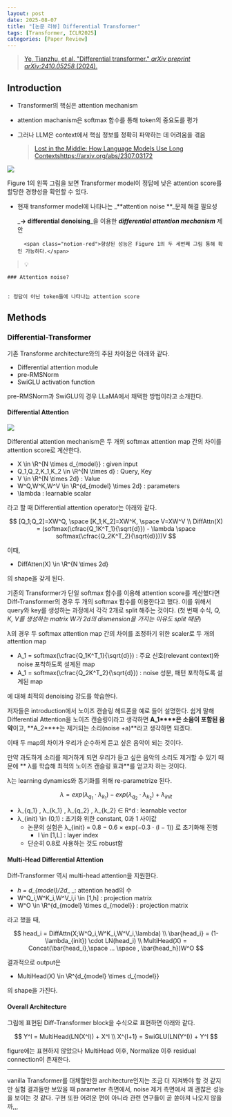 ```yaml
---
layout: post
date: 2025-08-07
title: "[논문 리뷰] Differential Transformer"
tags: [Transformer, ICLR2025]
categories: [Paper Review]
---
```


> [Ye, Tianzhu, et al. "Differential transformer." ](https://arxiv.org/abs/2410.05258)[_arXiv preprint arXiv:2410.05258_](https://arxiv.org/abs/2410.05258)[ (2024).](https://arxiv.org/abs/2410.05258)



## Introduction

- Transformer의 핵심은 attention mechanism
- attention machanism은 softmax 함수를 통해 token의 중요도를 평가
- 그러나 LLM은 context에서 핵심 정보를 정확히 파악하는 데 어려움을 겪음

	> [Lost in the Middle: How Language Models Use Long Contextshttps://arxiv.org/abs/2307.03172](https://arxiv.org/abs/2307.03172)


![](https://prod-files-secure.s3.us-west-2.amazonaws.com/542b861c-36a8-4051-84e5-8804b6728dba/9083ea56-691a-4752-ae26-47f403431ac8/image.png?X-Amz-Algorithm=AWS4-HMAC-SHA256&X-Amz-Content-Sha256=UNSIGNED-PAYLOAD&X-Amz-Credential=ASIAZI2LB46645QSLME3%2F20250818%2Fus-west-2%2Fs3%2Faws4_request&X-Amz-Date=20250818T210058Z&X-Amz-Expires=3600&X-Amz-Security-Token=IQoJb3JpZ2luX2VjEGUaCXVzLXdlc3QtMiJHMEUCIBra4%2Bvfd9N6YOtXa%2F4L20YmfBlzni1am9KAdM%2FuvcO%2BAiEAjzdiPAWqdwrfkBRLloo9U%2FGzg6iMKdVemAgublwmyBQqiAQIrv%2F%2F%2F%2F%2F%2F%2F%2F%2F%2FARAAGgw2Mzc0MjMxODM4MDUiDL%2B3AHHdbTZDUSXCTSrcA01IAJhQNf4PZy0vtR%2BIBBI67yeeF7G3plce0c7grKrpUED7TSIln7Rla6U5nvF1qLdtzmy5YsWTiugHeLrrsPUrtvtDcqm2G1yxMI01zcXLPKJXIk8VzXtN091QQDxzS5mlQQ9KSPJk86Yga4tb7eVjU6iStrgV3zljH%2Fr4d3V0kvxc0DWEDR6s%2BhVjtupupQUY1JQCyn9nOaHd87jfO1Ztdi5YgpmJ3p6Y3%2FMdMAfGOIzdiufN4Zq7Y3w%2B4EvyqD7O3KMoLVUvDVSvZfwGJYcHbYim7cnxvvFifXfPKZ9HfvC3BqT1dV8T98kIrLGyZDsNvynmtrmvnWtzHRt8OLkdAxeJYz56CV%2FY8mh4wCcz%2F3nE4QnItTri8wyI1p9hc0a8zv3PQbKS8YVU04wSeZydKcZhkgfCzemKFMNCbUQZCC0dWcW3ZWwRAeQ7swMFps5nlXRcQTbC8PHIDCgObNWjQlPPNFMkU2cb0pKLBOHLzEx%2FryOF1PrVC%2F2hhHIAteYOn2fJGe1CTS%2F0GE8dUNE%2B8Cold845e6ouFkEgMKVxOkzZ6BkDWe8UaasDkBmBtIOgvIMG1baXWJIdFgrmBQgG%2FIacSroJ6HMuRIWC%2BgEkzqcHuPchyJYvpUs0MIWbjsUGOqUBgBs8hbvCWPmmsOGd0jvmiI0HyJSJOSPYqrHt9eByTrR7QoA%2FkRPbHrt09RrC9JSFZnV3J1zJKEEp2KNoeX0wupPJLFVQJrG7ZP4v5xYkaVXqgbgPJ95PYUAa0uV9L10u9poXZe91wByUfGv6EqLUzsQo%2Fqu%2FZS0mNaW%2FJy7lQ%2F9AHTTNANH3rtRfaHZ4WsFHvUvtvvXRqGbO0bVx24mJHHgrnbyo&X-Amz-Signature=c1ae38fe085122b84bbc06798b1c2f9c642ca7638db7a4c33a25e3167607f189&X-Amz-SignedHeaders=host&x-amz-checksum-mode=ENABLED&x-id=GetObject)


Figure 1의 왼쪽 그림을 보면 Transformer model이 정답에 낮은 attention score를 할당한 경향성을 확인할 수 있다.

- 현재 transformer model에 나타나는 _**attention noise **_문제 해결 필요성

	_**→ differential denoising**_을 이용한 _**differential attention mechanism**_ 제안


		<span class="notion-red">향상된 성능은 Figure 1의 두 세번째 그림 통해 확인 가능하다.</span>


> 💡 


	### Attention noise?


	: 정답이 아닌 token들에 나타나는 attention score



## Methods



### Differential-Transformer


기존 Transforme architecture와의 주된 차이점은 아래와 같다.

- Differential attention module
- pre-RMSNorm
- SwiGLU activation function

pre-RMSNorm과 SwiGLU의 경우 LLaMA에서 채택한 방법이라고 소개한다.



#### Differential Attention


![](https://prod-files-secure.s3.us-west-2.amazonaws.com/542b861c-36a8-4051-84e5-8804b6728dba/116d70b2-1963-4810-9167-f4c7d8a06e8f/image.png?X-Amz-Algorithm=AWS4-HMAC-SHA256&X-Amz-Content-Sha256=UNSIGNED-PAYLOAD&X-Amz-Credential=ASIAZI2LB46645QSLME3%2F20250818%2Fus-west-2%2Fs3%2Faws4_request&X-Amz-Date=20250818T210058Z&X-Amz-Expires=3600&X-Amz-Security-Token=IQoJb3JpZ2luX2VjEGUaCXVzLXdlc3QtMiJHMEUCIBra4%2Bvfd9N6YOtXa%2F4L20YmfBlzni1am9KAdM%2FuvcO%2BAiEAjzdiPAWqdwrfkBRLloo9U%2FGzg6iMKdVemAgublwmyBQqiAQIrv%2F%2F%2F%2F%2F%2F%2F%2F%2F%2FARAAGgw2Mzc0MjMxODM4MDUiDL%2B3AHHdbTZDUSXCTSrcA01IAJhQNf4PZy0vtR%2BIBBI67yeeF7G3plce0c7grKrpUED7TSIln7Rla6U5nvF1qLdtzmy5YsWTiugHeLrrsPUrtvtDcqm2G1yxMI01zcXLPKJXIk8VzXtN091QQDxzS5mlQQ9KSPJk86Yga4tb7eVjU6iStrgV3zljH%2Fr4d3V0kvxc0DWEDR6s%2BhVjtupupQUY1JQCyn9nOaHd87jfO1Ztdi5YgpmJ3p6Y3%2FMdMAfGOIzdiufN4Zq7Y3w%2B4EvyqD7O3KMoLVUvDVSvZfwGJYcHbYim7cnxvvFifXfPKZ9HfvC3BqT1dV8T98kIrLGyZDsNvynmtrmvnWtzHRt8OLkdAxeJYz56CV%2FY8mh4wCcz%2F3nE4QnItTri8wyI1p9hc0a8zv3PQbKS8YVU04wSeZydKcZhkgfCzemKFMNCbUQZCC0dWcW3ZWwRAeQ7swMFps5nlXRcQTbC8PHIDCgObNWjQlPPNFMkU2cb0pKLBOHLzEx%2FryOF1PrVC%2F2hhHIAteYOn2fJGe1CTS%2F0GE8dUNE%2B8Cold845e6ouFkEgMKVxOkzZ6BkDWe8UaasDkBmBtIOgvIMG1baXWJIdFgrmBQgG%2FIacSroJ6HMuRIWC%2BgEkzqcHuPchyJYvpUs0MIWbjsUGOqUBgBs8hbvCWPmmsOGd0jvmiI0HyJSJOSPYqrHt9eByTrR7QoA%2FkRPbHrt09RrC9JSFZnV3J1zJKEEp2KNoeX0wupPJLFVQJrG7ZP4v5xYkaVXqgbgPJ95PYUAa0uV9L10u9poXZe91wByUfGv6EqLUzsQo%2Fqu%2FZS0mNaW%2FJy7lQ%2F9AHTTNANH3rtRfaHZ4WsFHvUvtvvXRqGbO0bVx24mJHHgrnbyo&X-Amz-Signature=e7af1af1a1fdcd9701e3fc18cf9788eabc27a09175852b9da9563df8b610280c&X-Amz-SignedHeaders=host&x-amz-checksum-mode=ENABLED&x-id=GetObject)


Differential attention mechanism은 두 개의 softmax attention map 간의 차이를 attention score로 계산한다.

- X \in \R^{N \times d\_{model}} : given input
- Q\_1,Q\_2,K\_1,K\_2 \in \R^{N \times d} : Query, Key
- V \in \R^{N \times 2d} : Value
- W^Q,W^K,W^V \in \R^{d\_{model} \times 2d} : parameters
- \lambda : learnable scalar

라고 할 때 Differential attention operator는 아래와 같다.


$$
[Q_1;Q_2]=XW^Q, \space [K_1;K_2]=XW^K, \space V=XW^V \\
DiffAttn(X) = (softmax(\cfrac{Q_1K^T_1}{\sqrt{d}}) - \lambda \space softmax(\cfrac{Q_2K^T_2}{\sqrt{d}}))V
$$


이때,

- DiffAtten(X) \in \R^{N \times 2d}

의 shape을 갖게 된다.


기존의 Transformer가 단일 softmax 함수를 이용해 attention score를 계산했다면 Diff-Transformer의 경우 두 개의 softmax 함수를 이용한다고 했다. 이를 위해서 query와 key를 생성하는 과정에서 각각 2개로 split 해주는 것이다. <span class="notion-red">(첫 번째 수식, </span><span class="notion-red">_Q, K, V를 생성하는 matrix W가 2d의 dismension을 가지는 이유도 split 때문_</span><span class="notion-red">)</span>


 λ의 경우 두 softmax attention map 간의 차이를 조정하기 위한 scaler로 두 개의 attention map

- A\_1 = softmax(\cfrac{Q\_1K^T\_1}{\sqrt{d}}) : 주요 신호(relevant context)와 noise 포착하도록 설계된 map
- A\_1 = softmax(\cfrac{Q\_2K^T\_2}{\sqrt{d}}) : noise 성분, 패턴 포착하도록 설계된 map 

에 대해 최적의 denoising 강도를 학습한다.


저자들은 introduction에서 노이즈 캔슬링 헤드폰을 예로 들어 설명한다. 쉽게 말해 Differential Attention을 노이즈 캔슬링이라고 생각하면 **A\_1****은 소음이 포함된 음악**이고, **A\_2****는 제거되는 소리(noise +a)**라고 생각하면 되겠다. 


이때 두 map의 차이가 우리가 순수하게 듣고 싶은 음악이 되는 것이다. 


만약 과도하게 소리를 제거하게 되면 우리가 듣고 싶은 음악의 소리도 제거할 수 있기 때문에 ** λ를 학습해 최적의 노이즈 캔슬링 효과**를 얻고자 하는 것이다.


λ는 learning dynamics와 동기화를 위해 re-parametrize 된다.


$$
\lambda = exp(\lambda_{q_1} \cdot \lambda_{k_1}) - exp(\lambda_{q_2} \cdot \lambda_{k_2}) + \lambda_{init}
$$

- λ\_{q\_1} , λ\_{k\_1} , λ\_{q\_2} , λ\_{k\_2} ∈ R^d : learnable vector
- λ\_{init} \in (0,1) : 초기화 위한 constant, 0과 1 사이값
	- 논문의 실험은 λ\_{init} = 0.8 − 0.6 × exp(−0.3 · (l − 1)) 로 초기화해 진행
		- l \in [1,L] : layer index
	- 단순히 0.8로 사용하는 것도 robust함


#### **Multi-Head Differential Attention**


Diff-Transformer 역시 multi-head attention을 지원한다.

- _h = d\_{model}/2d__ _: attention head의 수
- W^Q\_i,W^K\_i,W^V\_i,i \in [1,h] : projection matrix
- W^O \in \R^{d\_{model} \times d\_{model}} : projection matrix

라고 했을 때,


$$
head_i = DiffAttn(X;W^Q_i,W^K_i,W^V_i,\lambda) \\
\bar{head_i} = (1-\lambda_{init}) \cdot LN(head_i) \\
MultiHead(X) = Concat(\bar{head_i},\space ... \space , \bar{head_h})W^O
$$


결과적으로 output은

- MultiHead(X) \in \R^{d\_{model} \times d\_{model}}

의 shape을 가진다.



#### Overall Architecture


그림에 표현된 Diff-Transformer block을 수식으로 표현하면 아래와 같다.


$$
Y^l = MultiHead(LN(X^l)) + X^l \\
X^{l+1} = SwiGLU(LN(Y^l)) + Y^l
$$


figure에는 표현하지 않았으나 MultiHead 이후, Normalize 이후 residual connection이 존재한다.


---


vanilla Transformer를 대체할만한 architecture인지는 조금 더 지켜봐야 할 것 같지만 실험 결과들만 보았을 때 parameter 측면에서, noise 제거 측면에서 꽤 괜찮은 성능을 보이는 것 같다. 구현 또한 어려운 편이 아니라 관련 연구들이 곧 쏟아져 나오지 않을까,,,

